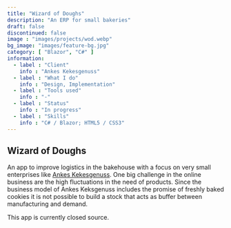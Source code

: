 ```yaml
---
title: "Wizard of Doughs"
description: "An ERP for small bakeries"
draft: false
discontinued: false
image : "images/projects/wod.webp"
bg_image: "images/feature-bg.jpg"
category: [ "Blazor", "C#" ]
information:
  - label : "Client"
    info : "Ankes Kekesgenuss"
  - label : "What I do"
    info : "Design, Implementation"
  - label : "Tools used"
    info : "-"
  - label : "Status"
    info : "In progress"
  - label : "Skills"
    info : "C# / Blazor; HTML5 / CSS3"
---
```


## Wizard of Doughs

An app to improve logistics in the bakehouse with a focus on very small enterprises like [Ankes Kekesgenuss](https://keksgenuss.de). One big challenge in the online business are the high fluctuations in the need of products. Since the business model of Ankes Keksgenuss includes the promise of freshly baked cookies it is not possible to build a stock that acts as buffer between manufacturing and demand.

This app is currently closed source.


